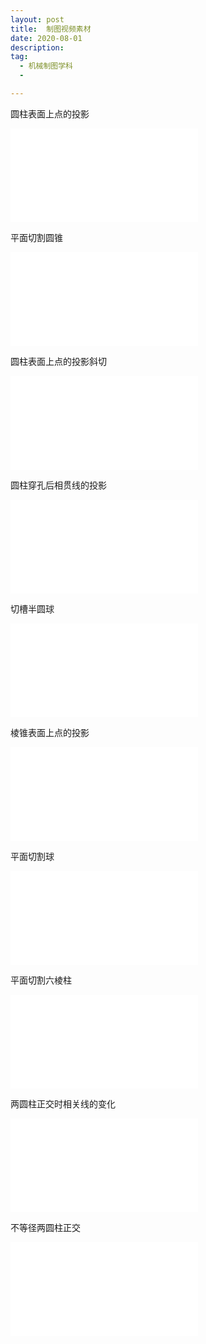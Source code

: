 ```yaml
---
layout: post
title:  制图视频素材
date: 2020-08-01
description:  
tag: 
  - 机械制图学科
  -

---
```




圆柱表面上点的投影
<iframe src="//player.bilibili.com/player.html?aid=244365514&bvid=BV1ov411y7eA&cid=225357864&page=1" scrolling="no" border="0" frameborder="no" framespacing="0" allowfullscreen="true"> </iframe>

平面切割圆锥
<iframe src="//player.bilibili.com/player.html?aid=244328360&bvid=BV12v411y7gA&cid=225358184&page=1" scrolling="no" border="0" frameborder="no" framespacing="0" allowfullscreen="true"> </iframe>

圆柱表面上点的投影斜切
<iframe src="//player.bilibili.com/player.html?aid=884368786&bvid=BV1fK4y1Y7sH&cid=225358032&page=1" scrolling="no" border="0" frameborder="no" framespacing="0" allowfullscreen="true"> </iframe>

圆柱穿孔后相贯线的投影
<iframe src="//player.bilibili.com/player.html?aid=541862392&bvid=BV1ni4y1M7wL&cid=225357603&page=1" scrolling="no" border="0" frameborder="no" framespacing="0" allowfullscreen="true"> </iframe>

切槽半圆球
<iframe src="//player.bilibili.com/player.html?aid=414259478&bvid=BV18V411U7BU&cid=225357729&page=1" scrolling="no" border="0" frameborder="no" framespacing="0" allowfullscreen="true"> </iframe>

棱锥表面上点的投影
<iframe src="//player.bilibili.com/player.html?aid=201794514&bvid=BV1Kh411o7A3&cid=225358578&page=1" scrolling="no" border="0" frameborder="no" framespacing="0" allowfullscreen="true"> </iframe>

平面切割球
<iframe src="//player.bilibili.com/player.html?aid=884262484&bvid=BV1xK4y1Y7DD&cid=225358425&page=1" scrolling="no" border="0" frameborder="no" framespacing="0" allowfullscreen="true"> </iframe>

平面切割六棱柱
<iframe src="//player.bilibili.com/player.html?aid=371807690&bvid=BV18Z4y1K7F2&cid=225358305&page=1" scrolling="no" border="0" frameborder="no" framespacing="0" allowfullscreen="true"> </iframe>

两圆柱正交时相关线的变化
<iframe src="//player.bilibili.com/player.html?aid=541767517&bvid=BV1Yi4y1g7Hq&cid=225357444&page=1" scrolling="no" border="0" frameborder="no" framespacing="0" allowfullscreen="true"> </iframe>

不等径两圆柱正交
<iframe src="//player.bilibili.com/player.html?aid=711828227&bvid=BV1fD4y127bP&cid=225357191&page=1" scrolling="no" border="0" frameborder="no" framespacing="0" allowfullscreen="true"> </iframe>






